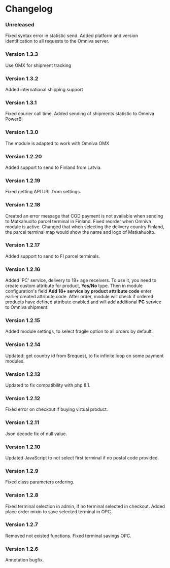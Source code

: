 # Changelog

### Unreleased
Fixed syntax error in statistic send.
Added platform and version identification to all requests to the Omniva server.

### Version 1.3.3
Use OMX for shipment tracking

### Version 1.3.2
Added international shipping support

### Version 1.3.1
Fixed courier call time.
Added sending of shipments statistic to Omniva PowerBi

### Version 1.3.0
The module is adapted to work with Omniva OMX

### Version 1.2.20
Added support to send to Finland from Latvia.

### Version 1.2.19
Fixed getting API URL from settings.

### Version 1.2.18
Created an error message that COD payment is not available when sending to Matkahuolto parcel terminal in Finland.
Fixed reorder when Omniva module is active.
Changed that when selecting the delivery country Finland, the parcel terminal map would show the name and logo of Matkahuolto.

### Version 1.2.17
Added support to send to FI parcel terminals.

### Version 1.2.16
Added 'PC' service, delivery to 18+ age receivers.
To use it, you need to create custom attribute for product, **Yes/No** type.
Then in module configuration's field **Add 18+ service by product attribute code** enter earlier created attribute code.
After order, module will check if ordered products have defined attribute enabled and will add additional **PC** service to Omniva shipment.

### Version 1.2.15
Added module settings, to select fragile option to all orders by default.

### Version 1.2.14
Updated: get country id from $request, to fix infinite loop on some payment modules.

### Version 1.2.13
Updated to fix compatibility with php 8.1.

### Version 1.2.12
Fixed error on checkout if buying virtual product.

### Version 1.2.11
Json decode fix of null value.

### Version 1.2.10
Updated JavaScript to not select first terminal if no postal code provided.

### Version 1.2.9
Fixed class parameters ordering.

### Version 1.2.8
Fixed terminal selection in admin, if no terminal selected in checkout.
Added place order mixin to save selected terminal in OPC.

### Version 1.2.7
Removed not existed functions.
Fixed terminal savings OPC.

### Version 1.2.6
Annotation bugfix.
